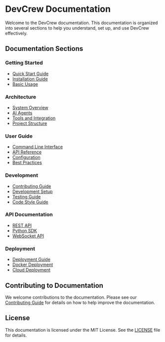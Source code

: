 # DevCrew Documentation

Welcome to the DevCrew documentation. This documentation is organized into several sections to help you understand, set up, and use DevCrew effectively.

## Documentation Sections

### Getting Started
- [Quick Start Guide](./getting-started/quick-start.md)
- [Installation Guide](./getting-started/installation.md)
- [Basic Usage](./getting-started/basic-usage.md)

### Architecture
- [System Overview](./architecture/overview.md)
- [AI Agents](./architecture/ai-agents.md)
- [Tools and Integration](./architecture/tools.md)
- [Project Structure](./architecture/project-structure.md)

### User Guide
- [Command Line Interface](./user-guide/cli.md)
- [API Reference](./user-guide/api.md)
- [Configuration](./user-guide/configuration.md)
- [Best Practices](./user-guide/best-practices.md)

### Development
- [Contributing Guide](./development/contributing.md)
- [Development Setup](./development/setup.md)
- [Testing Guide](./development/testing.md)
- [Code Style Guide](./development/code-style.md)

### API Documentation
- [REST API](./api/rest-api.md)
- [Python SDK](./api/python-sdk.md)
- [WebSocket API](./api/websocket.md)

### Deployment
- [Deployment Guide](./deployment/deployment-guide.md)
- [Docker Deployment](./deployment/docker.md)
- [Cloud Deployment](./deployment/cloud.md)

## Contributing to Documentation

We welcome contributions to the documentation. Please see our [Contributing Guide](./development/contributing.md) for details on how to help improve the documentation.

## License

This documentation is licensed under the MIT License. See the [LICENSE](../LICENSE) file for details.